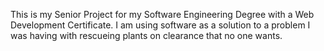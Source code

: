 This is my Senior Project for my Software Engineering Degree with a Web Development Certificate.
I am using software as a solution to a problem I was having with rescueing plants on clearance that no one wants.
